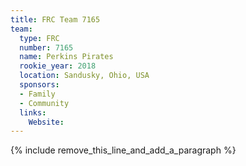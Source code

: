 ```yaml
---
title: FRC Team 7165
team:
  type: FRC
  number: 7165
  name: Perkins Pirates
  rookie_year: 2018
  location: Sandusky, Ohio, USA
  sponsors:
  - Family
  - Community
  links:
    Website:
---
```


{% include remove_this_line_and_add_a_paragraph %}